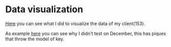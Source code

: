 # Data visualization

[Here](https://github.com/Laurinevdstolpe/minor-data-science/blob/main/Data%20preprocessing/klant%20153%20overzicht.ipynb) you can see what I did to visualize the data of my client(153). 

As example [here]() you can see why I didn't test on December, this has piques that throw the model of key. 

